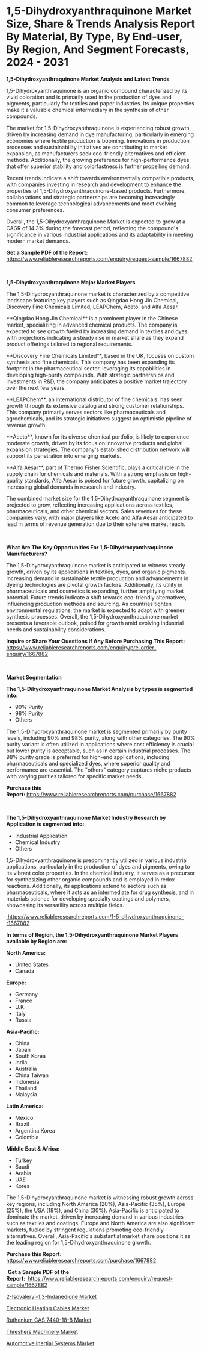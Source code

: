 <p><h1>1,5-Dihydroxyanthraquinone Market Size, Share & Trends Analysis Report By Material, By Type, By End-user, By Region, And Segment Forecasts, 2024 - 2031</h1></p><p><strong>1,5-Dihydroxyanthraquinone Market Analysis and Latest Trends</strong></p>
<p><p>1,5-Dihydroxyanthraquinone is an organic compound characterized by its vivid coloration and is primarily used in the production of dyes and pigments, particularly for textiles and paper industries. Its unique properties make it a valuable chemical intermediary in the synthesis of other compounds.</p><p>The market for 1,5-Dihydroxyanthraquinone is experiencing robust growth, driven by increasing demand in dye manufacturing, particularly in emerging economies where textile production is booming. Innovations in production processes and sustainability initiatives are contributing to market expansion, as manufacturers seek eco-friendly alternatives and efficient methods. Additionally, the growing preference for high-performance dyes that offer superior stability and colorfastness is further propelling demand.</p><p>Recent trends indicate a shift towards environmentally compatible products, with companies investing in research and development to enhance the properties of 1,5-Dihydroxyanthraquinone-based products. Furthermore, collaborations and strategic partnerships are becoming increasingly common to leverage technological advancements and meet evolving consumer preferences.</p><p>Overall, the 1,5-Dihydroxyanthraquinone Market is expected to grow at a CAGR of 14.3% during the forecast period, reflecting the compound's significance in various industrial applications and its adaptability in meeting modern market demands.</p></p>
<p><strong>Get a Sample PDF of the Report:&nbsp;</strong> <a href="https://www.reliableresearchreports.com/enquiry/request-sample/1667882?utm_campaign=16&utm_medium=2&utm_source=Github&utm_content=ia&utm_term=12102024&utm_id=15-dihydroxyanthraquinone">https://www.reliableresearchreports.com/enquiry/request-sample/1667882</a></p>
<p>&nbsp;</p>
<p><strong>1,5-Dihydroxyanthraquinone Major Market Players</strong></p>
<p><p>The 1,5-Dihydroxyanthraquinone market is characterized by a competitive landscape featuring key players such as Qingdao Hong Jin Chemical, Discovery Fine Chemicals Limited, LEAPChem, Aceto, and Alfa Aesar. </p><p>**Qingdao Hong Jin Chemical** is a prominent player in the Chinese market, specializing in advanced chemical products. The company is expected to see growth fueled by increasing demand in textiles and dyes, with projections indicating a steady rise in market share as they expand product offerings tailored to regional requirements.</p><p>**Discovery Fine Chemicals Limited**, based in the UK, focuses on custom synthesis and fine chemicals. This company has been expanding its footprint in the pharmaceutical sector, leveraging its capabilities in developing high-purity compounds. With strategic partnerships and investments in R&D, the company anticipates a positive market trajectory over the next few years.</p><p>**LEAPChem**, an international distributor of fine chemicals, has seen growth through its extensive catalog and strong customer relationships. This company primarily serves sectors like pharmaceuticals and agrochemicals, and its strategic initiatives suggest an optimistic pipeline of revenue growth.</p><p>**Aceto**, known for its diverse chemical portfolio, is likely to experience moderate growth, driven by its focus on innovative products and global expansion strategies. The company's established distribution network will support its penetration into emerging markets.</p><p>**Alfa Aesar**, part of Thermo Fisher Scientific, plays a critical role in the supply chain for chemicals and materials. With a strong emphasis on high-quality standards, Alfa Aesar is poised for future growth, capitalizing on increasing global demands in research and industry.</p><p>The combined market size for the 1,5-Dihydroxyanthraquinone segment is projected to grow, reflecting increasing applications across textiles, pharmaceuticals, and other chemical sectors. Sales revenues for these companies vary, with major players like Aceto and Alfa Aesar anticipated to lead in terms of revenue generation due to their extensive market reach.</p></p>
<p>&nbsp;</p>
<p><strong>What Are The Key Opportunities For 1,5-Dihydroxyanthraquinone Manufacturers?</strong></p>
<p><p>The 1,5-Dihydroxyanthraquinone market is anticipated to witness steady growth, driven by its applications in textiles, dyes, and organic pigments. Increasing demand in sustainable textile production and advancements in dyeing technologies are pivotal growth factors. Additionally, its utility in pharmaceuticals and cosmetics is expanding, further amplifying market potential. Future trends indicate a shift towards eco-friendly alternatives, influencing production methods and sourcing. As countries tighten environmental regulations, the market is expected to adapt with greener synthesis processes. Overall, the 1,5-Dihydroxyanthraquinone market presents a favorable outlook, poised for growth amid evolving industrial needs and sustainability considerations.</p></p>
<p><strong>Inquire or Share Your Questions If Any Before Purchasing This Report:</strong> <a href="https://www.reliableresearchreports.com/enquiry/pre-order-enquiry/1667882?utm_campaign=16&utm_medium=2&utm_source=Github&utm_content=ia&utm_term=12102024&utm_id=15-dihydroxyanthraquinone">https://www.reliableresearchreports.com/enquiry/pre-order-enquiry/1667882</a></p>
<p>&nbsp;</p>
<p><strong>Market Segmentation</strong></p>
<p><strong>The 1,5-Dihydroxyanthraquinone Market Analysis by types is segmented into:</strong></p>
<p><ul><li>90% Purity</li><li>98% Purity</li><li>Others</li></ul></p>
<p><p>The 1,5-Dihydroxyanthraquinone market is segmented primarily by purity levels, including 90% and 98% purity, along with other categories. The 90% purity variant is often utilized in applications where cost efficiency is crucial but lower purity is acceptable, such as in certain industrial processes. The 98% purity grade is preferred for high-end applications, including pharmaceuticals and specialized dyes, where superior quality and performance are essential. The "others" category captures niche products with varying purities tailored for specific market needs.</p></p>
<p><strong>Purchase this Report:&nbsp;</strong><a href="https://www.reliableresearchreports.com/purchase/1667882?utm_campaign=16&utm_medium=2&utm_source=Github&utm_content=ia&utm_term=12102024&utm_id=15-dihydroxyanthraquinone">https://www.reliableresearchreports.com/purchase/1667882</a></p>
<p>&nbsp;</p>
<p><strong>The 1,5-Dihydroxyanthraquinone Market Industry Research by Application is segmented into:</strong></p>
<p><ul><li>Industrial Application</li><li>Chemical Industry</li><li>Others</li></ul></p>
<p><p>1,5-Dihydroxyanthraquinone is predominantly utilized in various industrial applications, particularly in the production of dyes and pigments, owing to its vibrant color properties. In the chemical industry, it serves as a precursor for synthesizing other organic compounds and is employed in redox reactions. Additionally, its applications extend to sectors such as pharmaceuticals, where it acts as an intermediate for drug synthesis, and in materials science for developing specialty coatings and polymers, showcasing its versatility across multiple fields.</p></p>
<p><a href="https://www.reliableresearchreports.com/1-5-dihydroxyanthraquinone-r1667882?utm_campaign=16&utm_medium=2&utm_source=Github&utm_content=ia&utm_term=12102024&utm_id=15-dihydroxyanthraquinone">&nbsp;https://www.reliableresearchreports.com/1-5-dihydroxyanthraquinone-r1667882</a></p>
<p><strong>In terms of Region, the 1,5-Dihydroxyanthraquinone Market Players available by Region are:</strong></p>
<p>
    <p> <strong> North America: </strong>
        <ul>
            <li>United States</li>
            <li>Canada</li>
        </ul>
        </p> 
    <p> <strong> Europe: </strong>
        <ul>
            <li>Germany</li>
            <li>France</li>
            <li>U.K.</li>
            <li>Italy</li>
            <li>Russia</li>
        </ul>
        </p> 
    <p> <strong> Asia-Pacific: </strong>
        <ul>
            <li>China</li>
            <li>Japan</li>
            <li>South Korea</li>
            <li>India</li>
            <li>Australia</li>
            <li>China Taiwan</li>
            <li>Indonesia</li>
            <li>Thailand</li>
            <li>Malaysia</li>
        </ul>
        </p> 
    <p> <strong> Latin America: </strong>
        <ul>
            <li>Mexico</li>
            <li>Brazil</li>
            <li>Argentina Korea</li>
            <li>Colombia</li>
        </ul>
        </p> 
    <p> <strong> Middle East & Africa: </strong>
        <ul>
            <li>Turkey</li>
            <li>Saudi</li>
            <li>Arabia</li>
            <li>UAE</li>
            <li>Korea</li>
        </ul>
    </p>
    </p>
<p><p>The 1,5-Dihydroxyanthraquinone market is witnessing robust growth across key regions, including North America (20%), Asia-Pacific (35%), Europe (25%), the USA (18%), and China (30%). Asia-Pacific is anticipated to dominate the market, driven by increasing demand in various industries such as textiles and coatings. Europe and North America are also significant markets, fueled by stringent regulations promoting eco-friendly alternatives. Overall, Asia-Pacific's substantial market share positions it as the leading region for 1,5-Dihydroxyanthraquinone growth.</p></p>
<p><strong>Purchase this Report: </strong><a href="https://www.reliableresearchreports.com/purchase/1667882?utm_campaign=16&utm_medium=2&utm_source=Github&utm_content=ia&utm_term=12102024&utm_id=15-dihydroxyanthraquinone">https://www.reliableresearchreports.com/purchase/1667882</a></p>
<p>&nbsp;<strong>Get a Sample PDF of the Report:&nbsp;&nbsp;</strong><a href="https://www.reliableresearchreports.com/enquiry/request-sample/1667882?utm_campaign=16&utm_medium=2&utm_source=Github&utm_content=ia&utm_term=12102024&utm_id=15-dihydroxyanthraquinone">https://www.reliableresearchreports.com/enquiry/request-sample/1667882</a></p>
<p><strong></strong></p>
<p><p><a href="https://github.com/delmasportse2/Market-Research-Report-List-1/blob/main/2-isovaleryl-13-indanedione-market.md?utm_campaign=16&utm_medium=2&utm_source=Github&utm_content=ia&utm_term=12102024&utm_id=15-dihydroxyanthraquinone">2-Isovaleryl-1,3-Indanedione Market</a></p><p><a href="https://www.linkedin.com/pulse/global-electronic-heating-cables-market-focus-application-hnvne?utm_campaign=16&utm_medium=2&utm_source=Github&utm_content=ia&utm_term=12102024&utm_id=15-dihydroxyanthraquinone">Electronic Heating Cables Market</a></p><p><a href="https://github.com/shantaev7par/Market-Research-Report-List-1/blob/main/ruthenium-cas-7440-18-8-market.md?utm_campaign=16&utm_medium=2&utm_source=Github&utm_content=ia&utm_term=12102024&utm_id=15-dihydroxyanthraquinone">Ruthenium CAS 7440-18-8 Market</a></p><p><a href="https://www.linkedin.com/pulse/threshers-machinery-market-segmentation-in-depth-analysis-ricewheatcornother-2kgce?utm_campaign=16&utm_medium=2&utm_source=Github&utm_content=ia&utm_term=12102024&utm_id=15-dihydroxyanthraquinone">Threshers Machinery Market</a></p><p><a href="https://www.linkedin.com/pulse/global-automotive-inertial-systems-market-sector2024-2031-x6hwf?utm_campaign=16&utm_medium=2&utm_source=Github&utm_content=ia&utm_term=12102024&utm_id=15-dihydroxyanthraquinone">Automotive Inertial Systems Market</a></p></p>
